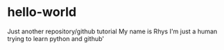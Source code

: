 # hello-world
Just another repository/github tutorial
My name is Rhys
I'm just a human trying to learn python and github'
